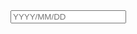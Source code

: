 <div class="date-picker-group">
    <input class="form-control control-date-picker input-group-text" placeholder="YYYY/MM/DD"
        [readonly]="true" name="start_date" maxlength="10" (click)="startDate.toggle()"
        ngbDatepicker #startDate="ngbDatepicker">
    <div class="input-group-append" (click)="startDate.toggle()">
        <span class="input-group-text"><i class="fa fa-calendar"></i></span>
    </div>
</div>